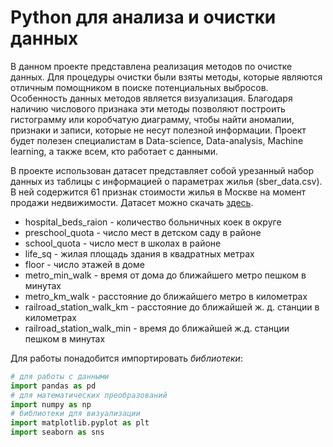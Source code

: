 # Python для анализа и очистки данных

В данном проекте представлена реализация методов по очистке данных. Для процедуры очистки были взяты методы, которые являются отличным помощником в поиске потенциальных выбросов. Особенность данных методов является визуализация. Благодаря наличию числового признака эти методы  позволяют построить гистограмму или коробчатую диаграмму, чтобы найти аномалии, признаки и записи, которые не несут полезной информации.
Проект будет полезен специалистам в Data-science, Data-analysis, Machine learning, а также всем, кто работает с данными.

В проекте использован датасет представляет собой урезанный набор данных из таблицы с информацией о параметрах жилья (sber_data.csv). В ней содержится 61 признак стоимости жилья в Москве на момент продажи недвижимости. Датасет можно скачать [здесь](https://github.com/Lidiya-cutie/DATACLEANINGPROJECT/blob/master/data/sber_data.csv).

* hospital_beds_raion - количество больничных коек в округе
* preschool_quota - число мест в детском саду в районе
* school_quota - число мест в школах в районе
* life_sq - жилая площадь здания в квадратных метрах
* floor - число этажей в доме
* metro_min_walk - время от дома до ближайшего метро пешком в минутах
* metro_km_walk - расстояние до ближайшего метро в километрах
* railroad_station_walk_km - расстояние до ближайшей ж. д. станции в километрах
* railroad_station_walk_min - время до ближайшей ж.д. станции пешком в минутах 

Для работы понадобится импортировать *библиотеки*:
```python
# для работы с данными
import pandas as pd
# для математических преобразований
import numpy as np
# библиотеки для визуализации
import matplotlib.pyplot as plt
import seaborn as sns
```

